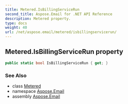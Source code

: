 ```yaml
---
title: Metered.IsBillingServiceRun
second_title: Aspose.Email for .NET API Reference
description: Metered property. 
type: docs
weight: 40
url: /net/aspose.email/metered/isbillingservicerun/
---
```

## Metered.IsBillingServiceRun property

```csharp
public static bool IsBillingServiceRun { get; }
```

### See Also

* class [Metered](../)
* namespace [Aspose.Email](../../metered/)
* assembly [Aspose.Email](../../../)


